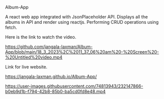 Album-App

A react web app integrated with JsonPlaceholder API. Displays all the albums in API and render using reactjs. Performing CRUD operations using fetch.

Here is the link to watch the video.

https://github.com/jangala-laxman/Album-App/blob/main/18_3_2023%2C%2011_37_06%20am%20-%20Screen%20-%20Untitled%20video.mp4


Link for live website.

 https://jangala-laxman.github.io/Album-App/


https://user-images.githubusercontent.com/74813943/232147866-b0eb9d1b-f794-42b8-85b0-ba5cd0fd8e48.mp4

